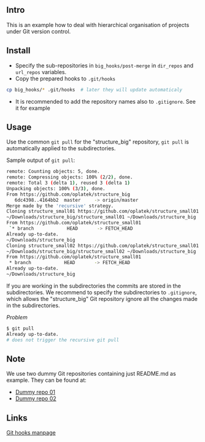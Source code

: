 Intro
-----
This is an example how to deal with hierarchical organisation of projects under Git version control.

Install
-------
 * Specify the sub-repositories in `big_hooks/post-merge` in `dir_repos` and `url_repos` variables.
 * Copy the prepared hooks to `.git/hooks`
 ```bash
 cp big_hooks/* .git/hooks  # later they will update automaticaly 
 ```
 * It is recommended to add the repository names also to `.gitignore`. See it for example

Usage
-----
Use the common `git pull` for the "structure_big" repository, `git pull` is automatically applied
to the subdirectories.

Sample output of `git pull`:
```bash
remote: Counting objects: 5, done.
remote: Compressing objects: 100% (2/2), done.
remote: Total 3 (delta 1), reused 3 (delta 1)
Unpacking objects: 100% (3/3), done.
From https://github.com/oplatek/structure_big
   6dc4398..4164bb2  master     -> origin/master
Merge made by the 'recursive' strategy.
Cloning structure_small01 https://github.com/oplatek/structure_small01.git
~/Downloads/structure_big/structure_small01 ~/Downloads/structure_big
From https://github.com/oplatek/structure_small01
 `* branch            HEAD       -> FETCH_HEAD
Already up-to-date.
~/Downloads/structure_big
Cloning structure_small02 https://github.com/oplatek/structure_small01.git
~/Downloads/structure_big/structure_small02 ~/Downloads/structure_big
From https://github.com/oplatek/structure_small01
 * branch            HEAD       -> FETCH_HEAD
Already up-to-date.
~/Downloads/structure_big
```

If you are working in the subdirectories the commits are stored in the subdirectories.
We recommend to specify the subdirectories to `.gitignore`, which allows the "structure_big" Git repository
ignore all the changes made in the subdirectories.


*Problem*
```bash
$ git pull
Already up-to-date.
# does not trigger the recursive git pull
```

Note
----
We use two dummy Git repositories containing just README.md as example.
They can be found at:
 * [Dummy repo 01](https://github.com/oplatek/structure_small01.git)
 * [Dummy repo 02](https://github.com/oplatek/structure_small2.git)


Links
-----
[Git hooks manpage](https://www.kernel.org/pub/software/scm/git/docs/githooks.html)

